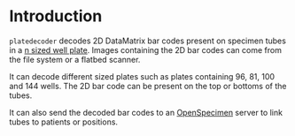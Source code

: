 # Introduction

`platedecoder` decodes 2D DataMatrix bar codes present on specimen tubes in a
[n sized well plate](https://en.wikipedia.org/wiki/Microtiter_plate). Images containing the 2D bar
codes can come from the file system or a flatbed scanner.

It can decode different sized plates such as plates containing 96, 81, 100 and 144 wells. The 2D bar
code can be present on the top or bottoms of the tubes.

It can also send the decoded bar codes to an [OpenSpecimen](http://openspecimen.org/) server to link
tubes to patients or positions.
